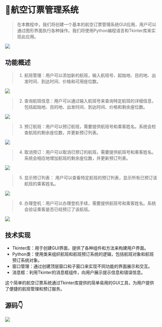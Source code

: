 # 🛫航空订票管理系统

<MyGlobalComponent />

> 在本教程中，我们将创建一个基本的航空订票管理系统GUI应用，用户可以通过图形界面执行各种操作。我们将使用Python编程语言和Tkinter库来实现此应用。

![](http://cdn.qiniu.liyansheng.top/img/0e63f8440eb241f488a6050b53b31e1c.png)

## 功能概述

> 1. 航班管理：用户可以添加新的航班，输入航班号、起始地、目的地、出发时间、到达时间、价格和可用座位数。

![](http://cdn.qiniu.liyansheng.top/img/7ea6e84a990a593f09af36fdbc1bec94.png)

> 2. 查询航班信息：用户可以通过输入航班号来查询特定航班的详细信息，包括起始地、目的地、出发时间、到达时间、价格和剩余座位数。

![](http://cdn.qiniu.liyansheng.top/img/e399b559c41b5834c534fa2b6491b2cb.png)

> 3. 预订航班：用户可以预订航班，需要提供航班号和乘客姓名。系统会检查航班的剩余座位数，并更新预订列表。

![](http://cdn.qiniu.liyansheng.top/img/a9b63551aaf4c0aa8bbf3de7ae048493.png)

> 4. 取消预订：用户可以取消已预订的航班，需要提供航班号和乘客姓名。系统会相应地增加航班的剩余座位数，并更新预订列表。

![](http://cdn.qiniu.liyansheng.top/img/e959ac9456ad45186c815c58f6910187.png)

> 5. 显示预订列表： 用户可以查看特定航班的预订列表，显示所有已预订该航班的乘客姓名。

![](http://cdn.qiniu.liyansheng.top/img/cb448c20b2678c4d99313a66424da2a6.png)

> 6. 办理登机：用户可以办理登机手续，需要提供航班号和乘客姓名。系统会验证乘客是否已经预订了该航班。

![](http://cdn.qiniu.liyansheng.top/img/0d552611fba8796ee3a550b222a47613.png)

## 技术实现

- Tkinter库：用于创建GUI界面，提供了各种组件和方法来构建用户界面。
- Python类：使用类来组织航班和航班预订系统的逻辑，包括航班对象和航班预订系统对象。
- 窗口管理：通过创建顶层窗口和子窗口来实现不同功能的界面展示和交互。
- 消息框：利用Tkinter的消息框组件，向用户展示提示信息和错误信息。

这个简单的航空订票系统通过Tkinter库提供的简单易用的GUI工具，为用户提供了便捷的航班管理和预订服务。
## 源码👇
![](http://cdn.qiniu.liyansheng.top/img/57d2962d107dec444e7bd527c35c4b38.png)

<!-- <PaymentButton :productId="171" /> -->